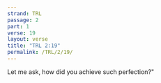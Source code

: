 ```yaml
---
strand: TRL
passage: 2
part: 1
verse: 19
layout: verse
title: "TRL 2:19"
permalink: /TRL/2/19/
---
```

Let me ask, how did you achieve such perfection?"
